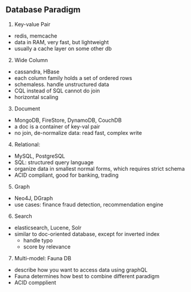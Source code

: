 
## Database Paradigm

1. Key-value Pair
  * redis, memcache
  * data in RAM, very fast, but lightweight
  * usually a cache layer on some other db
2. Wide Column
  * cassandra, HBase
  * each column family holds a set of ordered rows
  * schemaless. handle unstructured data
  * CQL instead of SQL cannot do join
  * horizontal scaling
3. Document
  * MongoDB, FireStore, DynamoDB, CouchDB
  * a doc is a container of key-val pair
  * no join, de-normalize data: read fast, complex write
4. Relational:
  * MySQL, PostgreSQL
  * SQL: structured query language
  * organize data in smallest normal forms, which requires strict schema
  * ACID compliant, good for banking, trading
5. Graph
  * Neo4J, DGraph
  * use cases: finance fraud detection, recommendation engine
6. Search
  * elasticsearch, Lucene, Solr
  * similar to doc-oriented database, except for inverted index
    - handle typo
    - score by relevance
7. Multi-model: Fauna DB
  * describe how you want to access data using graphQL
  * Fauna determines how best to combine different paradigm
  * ACID compplient
